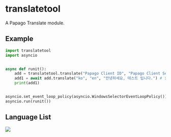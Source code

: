 # translatetool
A Papago Translate module.

## Example

```py
import translatetool
import asyncio


async def runit():
    add = translatetool.translate("Papago Client ID", "Papago Client Secret") # https://developers.naver.com/ 에서 발급
    add1 = await add.translate("ko", "en", "안녕하세요, 테스트 입니다.") # 언어: ko, en, ja, zh-CN, zh-TW, vi, id, th, de, ru, es, it, fr
    print(add1)


asyncio.set_event_loop_policy(asyncio.WindowsSelectorEventLoopPolicy())
asyncio.run(runit())
```

## Language List
![](https://i.ibb.co/d2Fcs2B/image1.png)

